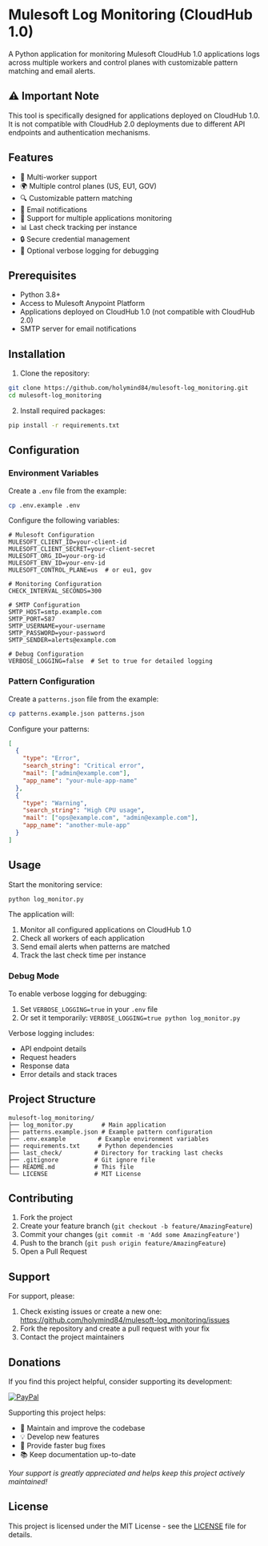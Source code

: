 # Mulesoft Log Monitoring (CloudHub 1.0)

A Python application for monitoring Mulesoft CloudHub 1.0 applications logs across multiple workers and control planes with customizable pattern matching and email alerts.

## ⚠️ Important Note

This tool is specifically designed for applications deployed on CloudHub 1.0. It is not compatible with CloudHub 2.0 deployments due to different API endpoints and authentication mechanisms.

## Features

- 🔄 Multi-worker support
- 🌍 Multiple control planes (US, EU1, GOV)
- 🔍 Customizable pattern matching
- 📧 Email notifications
- 👥 Support for multiple applications monitoring
- 📊 Last check tracking per instance
- 🔒 Secure credential management
- 🐛 Optional verbose logging for debugging

## Prerequisites

- Python 3.8+
- Access to Mulesoft Anypoint Platform
- Applications deployed on CloudHub 1.0 (not compatible with CloudHub 2.0)
- SMTP server for email notifications

## Installation

1. Clone the repository:
```bash
git clone https://github.com/holymind84/mulesoft-log_monitoring.git
cd mulesoft-log_monitoring
```

2. Install required packages:
```bash
pip install -r requirements.txt
```

## Configuration

### Environment Variables

Create a `.env` file from the example:
```bash
cp .env.example .env
```

Configure the following variables:
```env
# Mulesoft Configuration
MULESOFT_CLIENT_ID=your-client-id
MULESOFT_CLIENT_SECRET=your-client-secret
MULESOFT_ORG_ID=your-org-id
MULESOFT_ENV_ID=your-env-id
MULESOFT_CONTROL_PLANE=us  # or eu1, gov

# Monitoring Configuration
CHECK_INTERVAL_SECONDS=300

# SMTP Configuration
SMTP_HOST=smtp.example.com
SMTP_PORT=587
SMTP_USERNAME=your-username
SMTP_PASSWORD=your-password
SMTP_SENDER=alerts@example.com

# Debug Configuration
VERBOSE_LOGGING=false  # Set to true for detailed logging
```

### Pattern Configuration

Create a `patterns.json` file from the example:
```bash
cp patterns.example.json patterns.json
```

Configure your patterns:
```json
[
  {
    "type": "Error",
    "search_string": "Critical error",
    "mail": ["admin@example.com"],
    "app_name": "your-mule-app-name"
  },
  {
    "type": "Warning",
    "search_string": "High CPU usage",
    "mail": ["ops@example.com", "admin@example.com"],
    "app_name": "another-mule-app"
  }
]
```

## Usage

Start the monitoring service:
```bash
python log_monitor.py
```

The application will:
1. Monitor all configured applications on CloudHub 1.0
2. Check all workers of each application
3. Send email alerts when patterns are matched
4. Track the last check time per instance

### Debug Mode

To enable verbose logging for debugging:
1. Set `VERBOSE_LOGGING=true` in your `.env` file
2. Or set it temporarily: `VERBOSE_LOGGING=true python log_monitor.py`

Verbose logging includes:
- API endpoint details
- Request headers
- Response data
- Error details and stack traces

## Project Structure

```
mulesoft-log_monitoring/
├── log_monitor.py        # Main application
├── patterns.example.json # Example pattern configuration
├── .env.example         # Example environment variables
├── requirements.txt     # Python dependencies
├── last_check/         # Directory for tracking last checks
├── .gitignore          # Git ignore file
├── README.md           # This file
└── LICENSE             # MIT License
```

## Contributing

1. Fork the project
2. Create your feature branch (`git checkout -b feature/AmazingFeature`)
3. Commit your changes (`git commit -m 'Add some AmazingFeature'`)
4. Push to the branch (`git push origin feature/AmazingFeature`)
5. Open a Pull Request

## Support

For support, please:
1. Check existing issues or create a new one: https://github.com/holymind84/mulesoft-log_monitoring/issues
2. Fork the repository and create a pull request with your fix
3. Contact the project maintainers

## Donations

If you find this project helpful, consider supporting its development:

[![PayPal](https://img.shields.io/badge/PayPal-00457C?style=for-the-badge&logo=paypal&logoColor=white)](https://paypal.me/holymind84)

Supporting this project helps:
- 🚀 Maintain and improve the codebase
- 💡 Develop new features
- 🐛 Provide faster bug fixes
- 📚 Keep documentation up-to-date

*Your support is greatly appreciated and helps keep this project actively maintained!*

## License

This project is licensed under the MIT License - see the [LICENSE](LICENSE) file for details.